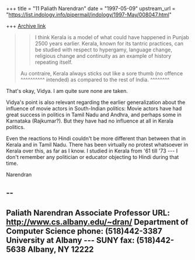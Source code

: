 +++
title = "11 Paliath Narendran"
date = "1997-05-09"
upstream_url = "https://list.indology.info/pipermail/indology/1997-May/008047.html"

+++
[Archive link](https://list.indology.info/pipermail/indology/1997-May/008047.html)


> > I think Kerala is a model of what could have happened in Punjab 2500 years
> > earlier. Kerala, known for its tantric practices, can be studied with respect
> > to hypergamy, language change, religious change and continuity as an example
> > of history repeating itself.
>
> Au contraire, Kerala always sticks out like a sore thumb (no offence
                                                            ^^^^^^^^^^
> intended) as compared to the rest of India. 
  ^^^^^^^^

That's okay, Vidya. I am quite sure none are taken.

Vidya's point is also relevant regarding the earlier
generalization about the influence of movie actors in
South-Indian politics: Movie actors have had great success in
politics in Tamil Nadu and Andhra, and perhaps some in Karnataka
(Rajkumar?). But they have had no influence at all in Kerala
politics.

Even the reactions to Hindi couldn't be more different than
between that in Kerala and in Tamil Nadu. There has been
virtually no protest whatsoever in Kerala over this, as far as I
know. I studied in Kerala from '61 till '73 --- I don't remember
any politician or educator objecting to Hindi during that time.

Narendran

-- 
---------------------------------------------------------------------------
Paliath Narendran
Associate Professor                    URL: http://www.cs.albany.edu/~dran/
Department of Computer Science         phone: (518)442-3387
University at Albany --- SUNY          fax:   (518)442-5638
Albany, NY 12222                       
---------------------------------------------------------------------------




